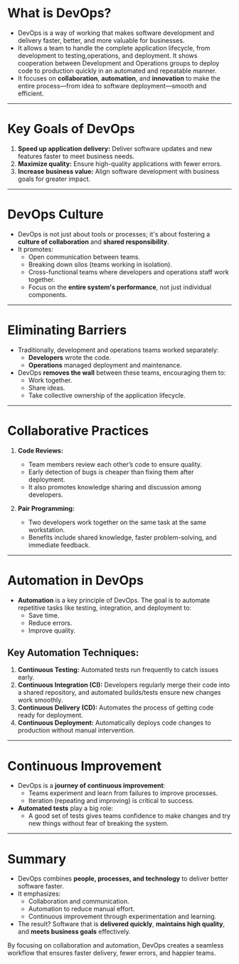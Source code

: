 # **What is DevOps?**
- DevOps is a way of working that makes software development and delivery faster, better, and more valuable for businesses.
- It allows a team to handle the complete application lifecycle, from development to testing,operations, and deployment. It shows cooperation between Development and Operations groups to deploy code to production quickly in an automated and repeatable manner.
- It focuses on **collaboration**, **automation**, and **innovation** to make the entire process—from idea to software deployment—smooth and efficient.

---

# **Key Goals of DevOps**
1. **Speed up application delivery:** Deliver software updates and new features faster to meet business needs.
2. **Maximize quality:** Ensure high-quality applications with fewer errors.
3. **Increase business value:** Align software development with business goals for greater impact.

---

# **DevOps Culture**
- DevOps is not just about tools or processes; it's about fostering a **culture of collaboration** and **shared responsibility**.
- It promotes:
  - Open communication between teams.
  - Breaking down silos (teams working in isolation).
  - Cross-functional teams where developers and operations staff work together.
  - Focus on the **entire system's performance**, not just individual components.

---

# **Eliminating Barriers**
- Traditionally, development and operations teams worked separately:
  - **Developers** wrote the code.
  - **Operations** managed deployment and maintenance.
- DevOps **removes the wall** between these teams, encouraging them to:
  - Work together.
  - Share ideas.
  - Take collective ownership of the application lifecycle.

---

# **Collaborative Practices**
1. **Code Reviews:**
   - Team members review each other’s code to ensure quality.
   - Early detection of bugs is cheaper than fixing them after deployment.
   - It also promotes knowledge sharing and discussion among developers.

2. **Pair Programming:**
   - Two developers work together on the same task at the same workstation.
   - Benefits include shared knowledge, faster problem-solving, and immediate feedback.

---

# **Automation in DevOps**
- **Automation** is a key principle of DevOps. The goal is to automate repetitive tasks like testing, integration, and deployment to:
  - Save time.
  - Reduce errors.
  - Improve quality.

## **Key Automation Techniques:**
1. **Continuous Testing:** Automated tests run frequently to catch issues early.
2. **Continuous Integration (CI):** Developers regularly merge their code into a shared repository, and automated builds/tests ensure new changes work smoothly.
3. **Continuous Delivery (CD):** Automates the process of getting code ready for deployment.
4. **Continuous Deployment:** Automatically deploys code changes to production without manual intervention.

---

# **Continuous Improvement**
- DevOps is a **journey of continuous improvement**:
  - Teams experiment and learn from failures to improve processes.
  - Iteration (repeating and improving) is critical to success.
- **Automated tests** play a big role:
  - A good set of tests gives teams confidence to make changes and try new things without fear of breaking the system.

---

# **Summary**
- DevOps combines **people, processes, and technology** to deliver better software faster.
- It emphasizes:
  - Collaboration and communication.
  - Automation to reduce manual effort.
  - Continuous improvement through experimentation and learning.
- The result? Software that is **delivered quickly**, **maintains high quality**, and **meets business goals** effectively.

By focusing on collaboration and automation, DevOps creates a seamless workflow that ensures faster delivery, fewer errors, and happier teams.